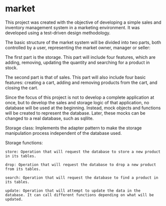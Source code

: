 # market

This project was created with the objective of developing a simple sales and inventory management system in a marketing environment. It was developed using a test-driven design methodology.

The basic structure of the market system will be divided into two parts, both controlled by a user, representing the market owner, manager or seller:

The first part is the storage. This part will include four features, which are adding, removing, updating the quantity and searching for a product in stock.

The second part is that of sales. This part will also include four basic features: creating a cart, adding and removing products from the cart, and closing the cart.

Since the focus of this project is not to develop a complete application at once, but to develop the sales and storage logic of that application, no database will be used at the beginning. Instead, mock objects and functions will be created to represent the database. Later, these mocks can be changed to a real database, such as sqllite.


Storage class:
     Implements the adapter pattern to make the storage manipulation process independent of the database used.

Storage functions:

    store: Operation that will request the database to store a new product in its tables.

    drop: Operation that will request the database to drop a new product from its tables.

    search: Operation that will request the database to find a product in its tables.

    update: Operation that will attempt to update the data in the database. It can call different functions depending on what will be updated.
